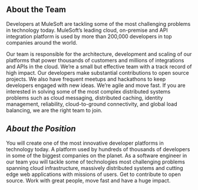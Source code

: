 ## About the Team

Developers at MuleSoft are tackling some of the most challenging problems in technology today. MuleSoft’s leading cloud, on-premise and API integration platform is used by more than 200,000 developers in top companies around the world.

Our team is responsible for the architecture, development and scaling of our platforms that power thousands of customers and millions of integrations and APIs in the cloud. We’re a small but effective team with a track record of high impact. Our developers make substantial contributions to open source projects. We also have frequent meetups and hackathons to keep developers engaged with new ideas. We’re agile and move fast. If you are interested in solving some of the most complex distributed systems problems such as cloud messaging, distributed caching, identity management, reliability, cloud-to-ground connectivity, and global load balancing, we are the right team to join.


## *About the Position*

You will create one of the most innovative developer platforms in technology today. A platform used by hundreds of thousands of developers in some of the biggest companies on the planet. As a software engineer in our team you will tackle some of technologies most challenging problems spanning cloud infrastructure, massively distributed systems and cutting edge web applications with missions of users. Get to contribute to open source. Work with great people, move fast and have a huge impact.
